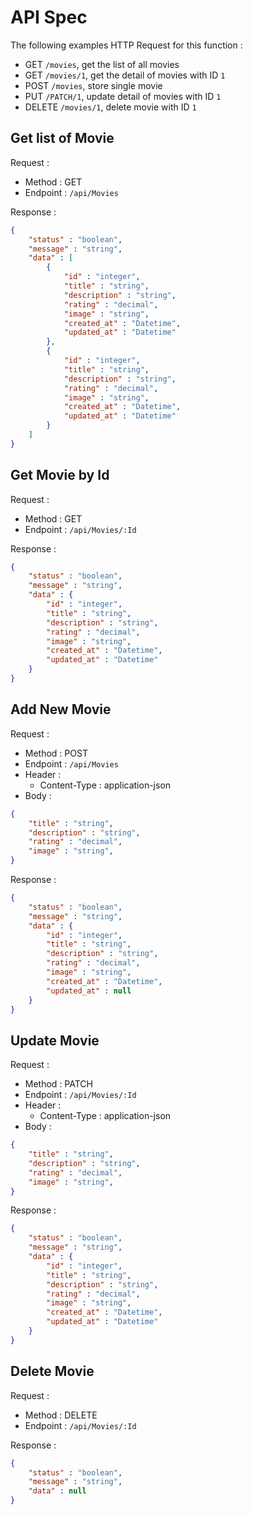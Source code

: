 # API Spec

The following examples HTTP Request for this function :
- GET `/movies`, get the list of all movies
- GET `/movies/1`, get the detail of movies with ID `1`
- POST `/movies`, store single movie
- PUT `/PATCH/1`, update detail of movies with ID `1`
- DELETE `/movies/1`, delete movie with ID `1`

## Get list of Movie
Request :
- Method : GET
- Endpoint : `/api/Movies`

Response :

```json
{
	"status" : "boolean",
	"message" : "string",
	"data" : [
		{
			"id" : "integer",
			"title" : "string",
			"description" : "string",
			"rating" : "decimal",
			"image" : "string",
			"created_at" : "Datetime",
			"updated_at" : "Datetime"			
		},
		{
			"id" : "integer",
			"title" : "string",
			"description" : "string",
			"rating" : "decimal",
			"image" : "string",
			"created_at" : "Datetime",
			"updated_at" : "Datetime"			
		}
	]
}
```

## Get Movie by Id
Request :
- Method : GET
- Endpoint : `/api/Movies/:Id`

Response :

```json
{
	"status" : "boolean",
	"message" : "string",
	"data" : {
		"id" : "integer",
		"title" : "string",
		"description" : "string",
		"rating" : "decimal",
		"image" : "string",
		"created_at" : "Datetime",
		"updated_at" : "Datetime"			
	}	
}
```

## Add New Movie
Request :
- Method : POST
- Endpoint : `/api/Movies`
- Header :
    - Content-Type : application-json
- Body :
```json 
{   
	"title" : "string",
	"description" : "string",
	"rating" : "decimal",
	"image" : "string",
}
```

Response :

```json
{
	"status" : "boolean",
	"message" : "string",
	"data" : {
		"id" : "integer",
		"title" : "string",
		"description" : "string",
		"rating" : "decimal",
		"image" : "string",
		"created_at" : "Datetime",
		"updated_at" : null		
	}	
}
```

## Update Movie
Request :
- Method : PATCH
- Endpoint : `/api/Movies/:Id`
- Header :
    - Content-Type : application-json
- Body :
```json 
{   
	"title" : "string",
	"description" : "string",
	"rating" : "decimal",
	"image" : "string",
}
```

Response :

```json
{
	"status" : "boolean",
	"message" : "string",
	"data" : {
		"id" : "integer",
		"title" : "string",
		"description" : "string",
		"rating" : "decimal",
		"image" : "string",
		"created_at" : "Datetime",
		"updated_at" : "Datetime"			
	}
}
```

## Delete Movie
Request :
- Method : DELETE
- Endpoint : `/api/Movies/:Id`

Response :

```json
{
	"status" : "boolean",
	"message" : "string",
	"data" : null
}
```